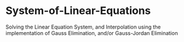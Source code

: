 # System-of-Linear-Equations
Solving the Linear Equation System, and Interpolation using the implementation of Gauss Elimination, and/or Gauss-Jordan Elimination
